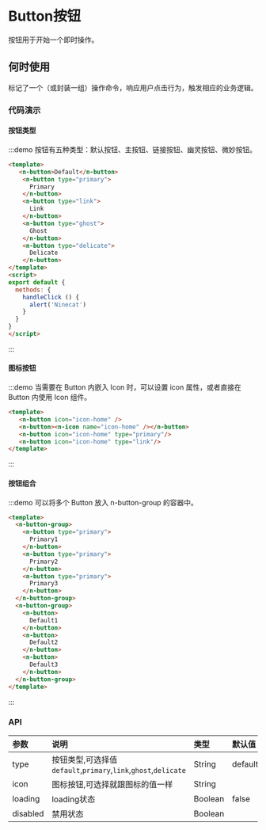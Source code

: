 # Button按钮
按钮用于开始一个即时操作。

## 何时使用
标记了一个（或封装一组）操作命令，响应用户点击行为，触发相应的业务逻辑。

### 代码演示

#### 按钮类型
:::demo 按钮有五种类型：默认按钮、主按钮、链接按钮、幽灵按钮、微妙按钮。
```html
<template>
   <n-button>Default</n-button>
    <n-button type="primary">
      Primary
    </n-button>
    <n-button type="link">
      Link
    </n-button>
    <n-button type="ghost">
      Ghost
    </n-button>
    <n-button type="delicate">
      Delicate
    </n-button>
</template>
<script>
export default {
  methods: {
    handleClick () {
      alert('Ninecat')
    }
  }
}
</script>

```
:::

#### 图标按钮

:::demo 当需要在 Button 内嵌入 Icon 时，可以设置 icon 属性，或者直接在 Button 内使用 Icon 组件。
```html
<template>
   <n-button icon="icon-home" />
   <n-button><n-icon name="icon-home" /></n-button>
   <n-button icon="icon-home" type="primary"/>
   <n-button icon="icon-home" type="link"/>
</template>
```
:::


#### 按钮组合

:::demo 可以将多个 Button 放入 n-button-group 的容器中。
```html
<template>
  <n-button-group>
    <n-button type="primary">
      Primary1
    </n-button>
    <n-button type="primary">
      Primary2
    </n-button>
    <n-button type="primary">
      Primary3
    </n-button>
  </n-button-group>
  <n-button-group>
    <n-button>
      Default1
    </n-button>
    <n-button>
      Default2
    </n-button>
    <n-button>
      Default3
    </n-button>
  </n-button-group>
</template>
```
:::


### API

| 参数 | 说明 | 类型 | 默认值 |
| :--- | :--- | :--- | :--- |
| type | 按钮类型,可选择值`default`,`primary`,`link`,`ghost`,`delicate` | String | default |
| icon | 图标按钮,可选择就跟图标的值一样 | String |  |
| loading    | loading状态 | Boolean     | false |
| disabled    | 禁用状态 | Boolean     |  |